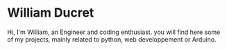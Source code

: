 # William Ducret
Hi, I'm William, an Engineer and coding enthusiast.
you will find here some of my projects, mainly related to python, web developpement or Arduino.

